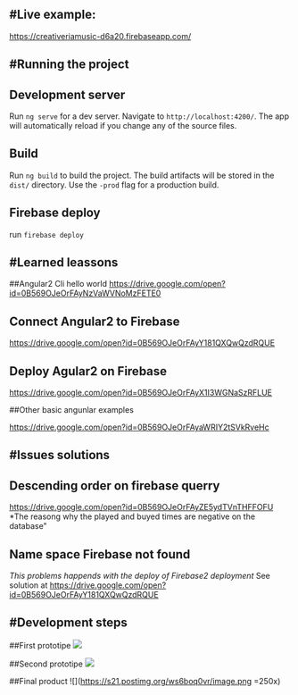 #Live example: 
----------
https://creativeriamusic-d6a20.firebaseapp.com/


#Running the project
----------
## Development server
Run `ng serve` for a dev server. Navigate to `http://localhost:4200/`. The app will automatically reload if you change any of the source files.

## Build

Run `ng build` to build the project. The build artifacts will be stored in the `dist/` directory. Use the `-prod` flag for a production build.

## Firebase deploy 

run `firebase deploy`

#Learned leassons 
----------

##Angular2 Cli hello world 
https://drive.google.com/open?id=0B569OJeOrFAyNzVaWVNoMzFETE0

## Connect Angular2 to Firebase

https://drive.google.com/open?id=0B569OJeOrFAyY181QXQwQzdRQUE

## Deploy Agular2 on Firebase

https://drive.google.com/open?id=0B569OJeOrFAyX1I3WGNaSzRFLUE

##Other basic angunlar examples

https://drive.google.com/open?id=0B569OJeOrFAyaWRIY2tSVkRveHc

#Issues solutions 
----------
## Descending order on firebase querry
https://drive.google.com/open?id=0B569OJeOrFAyZE5ydTVnTHFFOFU
*The reasong why the played and buyed times are negative on the database" 
## Name space Firebase not found
*This problems happends with the deploy of Firebase2 deployment*
See solution at 
https://drive.google.com/open?id=0B569OJeOrFAyY181QXQwQzdRQUE


#Development steps 
----------

##First prototipe
![](https://s21.postimg.org/yu6t2yyuv/image.png=250x)

##Second prototipe
![](https://s21.postimg.org/6vcnc3x87/image.png=250x)

##Final product
![](https://s21.postimg.org/ws6boq0vr/image.png =250x)

